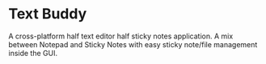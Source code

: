 # Text Buddy
A cross-platform half text editor half sticky notes application.
A mix between Notepad and Sticky Notes with easy sticky note/file management inside the GUI.
